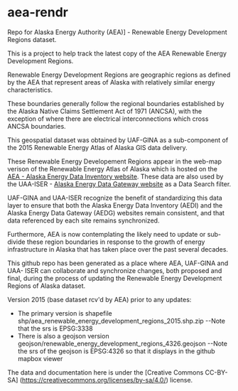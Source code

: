 # aea-rendr
Repo for Alaska Energy Authority (AEA)] - Renewable Energy Development Regions dataset.

This is a project to help track the latest copy of the AEA Renewable Energy Development Regions.

Renewable Energy Development Regions are geographic regions as defined by the AEA that represent
areas of Alaska with relatively similar energy characteristics.

These boundaries generally follow the regional boundaries established by the
Alaska Native Claims Settlement Act of 1971 (ANCSA), with the exception of where
there are electrical interconnections which cross ANCSA boundaries.

This geospatial dataset was obtained by UAF-GINA as a sub-component of the 2015
Renewable Energy Atlas of Alaska GIS data delivery.

These Renewable Energy Developement Regions appear in the web-map verison of the
Renewable Energy Atlas of Alaska which is hosted on the [AEA - Alaska Energy Data
Inventory website](http://akenergyinventory.org). These data are also used by
the UAA-ISER - [Alaska Energy Data Gateway website](http://akenergygateway.alaska.edu)
as a Data Search filter.

UAF-GINA and UAA-ISER recognize the benefit of standardizing this data layer to
ensure that both the Alaska Energy Data Inventory (AEDI) and the Alaska Energy
Data Gateway (AEDG) websites remain consistent, and that data referenced by each
site remains synchronized.

Furthermore, AEA is now contemplating the likely need to update or sub-divide
these region boundaries in response to the growth of energy infrastructure in
Alaska that has taken place over the past several decades.

This github repo has been generated as a place where AEA, UAF-GINA and UAA-
ISER can collaborate and synchronize changes, both proposed and final, during
the process of updating the Renewable Energy Development Regions of Alaska
dataset.

Version 2015 (base dataset rcv'd by AEA) prior to any updates:
- The primary version is shapefile shp/aea_renewable_energy_development_regions_2015.shp.zip
--Note that the srs is EPSG:3338
- There is also a geojson version geojson/renewable_energy_development_regions_4326.geojson
--Note the srs of the geojson is EPSG:4326 so that it displays in the github mapbox viewer

The data and documentation here is under the [Creative Commons CC-BY-SA]
(https://creativecommons.org/licenses/by-sa/4.0/) license.
